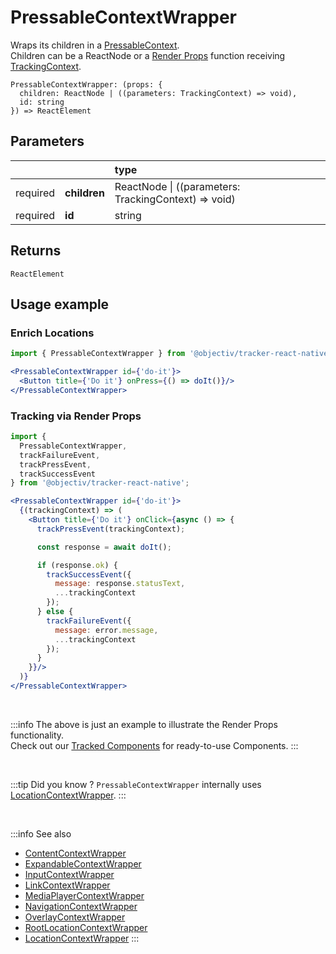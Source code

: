 # PressableContextWrapper

Wraps its children in a [PressableContext](/taxonomy/reference/location-contexts/PressableContext.md).  
Children can be a ReactNode or a [Render Props](https://reactjs.org/docs/render-props.html#using-props-other-than-render) function receiving [TrackingContext](/tracking/react-native/api-reference/providers/TrackingContext.md).

```tsx
PressableContextWrapper: (props: {
  children: ReactNode | ((parameters: TrackingContext) => void),
  id: string
}) => ReactElement
```

## Parameters
|          |              | type                                                     |
|:--------:|:-------------|:---------------------------------------------------------|
| required | **children** | ReactNode &vert; ((parameters: TrackingContext) => void) |
| required | **id**       | string                                                   |

## Returns
`ReactElement`

## Usage example

### Enrich Locations

```jsx
import { PressableContextWrapper } from '@objectiv/tracker-react-native';
```

```jsx
<PressableContextWrapper id={'do-it'}>
  <Button title={'Do it'} onPress={() => doIt()}/>
</PressableContextWrapper>
```

### Tracking via Render Props

```jsx
import { 
  PressableContextWrapper,
  trackFailureEvent,
  trackPressEvent,
  trackSuccessEvent
} from '@objectiv/tracker-react-native';
```

```jsx
<PressableContextWrapper id={'do-it'}>
  {(trackingContext) => (
    <Button title={'Do it'} onClick={async () => {
      trackPressEvent(trackingContext);

      const response = await doIt();

      if (response.ok) {
        trackSuccessEvent({
          message: response.statusText,
          ...trackingContext
        });
      } else {
        trackFailureEvent({
          message: error.message,
          ...trackingContext
        });
      }
    }}/>
  )}
</PressableContextWrapper>
```

<br />

:::info
The above is just an example to illustrate the Render Props functionality.   
Check out our [Tracked Components](/tracking/react-native/api-reference/trackedComponents/overview.md) for ready-to-use Components. 
:::

<br />

:::tip Did you know ?
`PressableContextWrapper` internally uses [LocationContextWrapper](/tracking/react-native/api-reference/locationWrappers/LocationContextWrapper.md).
:::

<br />

:::info See also
- [ContentContextWrapper](/tracking/react-native/api-reference/locationWrappers/ContentContextWrapper.md)
- [ExpandableContextWrapper](/tracking/react-native/api-reference/locationWrappers/ExpandableContextWrapper.md)
- [InputContextWrapper](/tracking/react-native/api-reference/locationWrappers/InputContextWrapper.md)
- [LinkContextWrapper](/tracking/react-native/api-reference/locationWrappers/LinkContextWrapper.md)
- [MediaPlayerContextWrapper](/tracking/react-native/api-reference/locationWrappers/MediaPlayerContextWrapper.md)
- [NavigationContextWrapper](/tracking/react-native/api-reference/locationWrappers/NavigationContextWrapper.md)
- [OverlayContextWrapper](/tracking/react-native/api-reference/locationWrappers/OverlayContextWrapper.md)
- [RootLocationContextWrapper](/tracking/react-native/api-reference/locationWrappers/RootLocationContextWrapper.md)
- [LocationContextWrapper](/tracking/react-native/api-reference/locationWrappers/LocationContextWrapper.md)
:::
